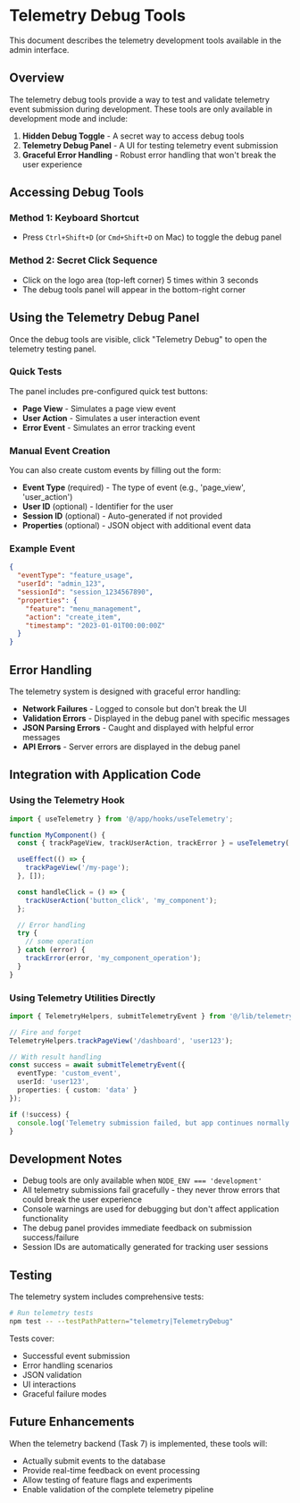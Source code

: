 # Telemetry Debug Tools

This document describes the telemetry development tools available in the admin interface.

## Overview

The telemetry debug tools provide a way to test and validate telemetry event submission during development. These tools are only available in development mode and include:

1. **Hidden Debug Toggle** - A secret way to access debug tools
2. **Telemetry Debug Panel** - A UI for testing telemetry event submission
3. **Graceful Error Handling** - Robust error handling that won't break the user experience

## Accessing Debug Tools

### Method 1: Keyboard Shortcut
- Press `Ctrl+Shift+D` (or `Cmd+Shift+D` on Mac) to toggle the debug panel

### Method 2: Secret Click Sequence
- Click on the logo area (top-left corner) 5 times within 3 seconds
- The debug tools panel will appear in the bottom-right corner

## Using the Telemetry Debug Panel

Once the debug tools are visible, click "Telemetry Debug" to open the telemetry testing panel.

### Quick Tests
The panel includes pre-configured quick test buttons:
- **Page View** - Simulates a page view event
- **User Action** - Simulates a user interaction event  
- **Error Event** - Simulates an error tracking event

### Manual Event Creation
You can also create custom events by filling out the form:

- **Event Type** (required) - The type of event (e.g., 'page_view', 'user_action')
- **User ID** (optional) - Identifier for the user
- **Session ID** (optional) - Auto-generated if not provided
- **Properties** (optional) - JSON object with additional event data

### Example Event
```json
{
  "eventType": "feature_usage",
  "userId": "admin_123",
  "sessionId": "session_1234567890",
  "properties": {
    "feature": "menu_management",
    "action": "create_item",
    "timestamp": "2023-01-01T00:00:00Z"
  }
}
```

## Error Handling

The telemetry system is designed with graceful error handling:

- **Network Failures** - Logged to console but don't break the UI
- **Validation Errors** - Displayed in the debug panel with specific messages
- **JSON Parsing Errors** - Caught and displayed with helpful error messages
- **API Errors** - Server errors are displayed in the debug panel

## Integration with Application Code

### Using the Telemetry Hook

```typescript
import { useTelemetry } from '@/app/hooks/useTelemetry';

function MyComponent() {
  const { trackPageView, trackUserAction, trackError } = useTelemetry('user123');

  useEffect(() => {
    trackPageView('/my-page');
  }, []);

  const handleClick = () => {
    trackUserAction('button_click', 'my_component');
  };

  // Error handling
  try {
    // some operation
  } catch (error) {
    trackError(error, 'my_component_operation');
  }
}
```

### Using Telemetry Utilities Directly

```typescript
import { TelemetryHelpers, submitTelemetryEvent } from '@/lib/telemetry';

// Fire and forget
TelemetryHelpers.trackPageView('/dashboard', 'user123');

// With result handling
const success = await submitTelemetryEvent({
  eventType: 'custom_event',
  userId: 'user123',
  properties: { custom: 'data' }
});

if (!success) {
  console.log('Telemetry submission failed, but app continues normally');
}
```

## Development Notes

- Debug tools are only available when `NODE_ENV === 'development'`
- All telemetry submissions fail gracefully - they never throw errors that could break the user experience
- Console warnings are used for debugging but don't affect application functionality
- The debug panel provides immediate feedback on submission success/failure
- Session IDs are automatically generated for tracking user sessions

## Testing

The telemetry system includes comprehensive tests:

```bash
# Run telemetry tests
npm test -- --testPathPattern="telemetry|TelemetryDebug"
```

Tests cover:
- Successful event submission
- Error handling scenarios
- JSON validation
- UI interactions
- Graceful failure modes

## Future Enhancements

When the telemetry backend (Task 7) is implemented, these tools will:
- Actually submit events to the database
- Provide real-time feedback on event processing
- Allow testing of feature flags and experiments
- Enable validation of the complete telemetry pipeline